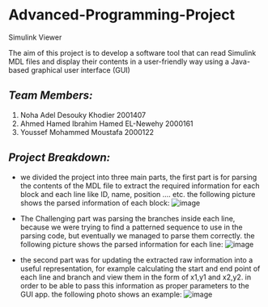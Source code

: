 # Advanced-Programming-Project
Simulink Viewer  

The aim of this project is to develop a software tool that can read Simulink MDL files 
and display their contents in a user-friendly way using a Java-based graphical user 
interface (GUI) 
## *Team Members:* 
1) Noha Adel Desouky Khodier 2001407
2) Ahmed Hamed Ibrahim Hamed EL-Newehy 2000161
3) Youssef Mohammed Moustafa 2000122

## *Project Breakdown:* 
- we divided the project into three main parts, the first part is for parsing the contents of the MDL file to extract the required information for each block and each line like ID, name, position .... etc. the following picture shows the parsed information of each block: 
![image](https://github.com/Noha-A-Kh/Advanced-Programming-Project/assets/125829152/29046c3a-8683-4823-87ef-fdc2a4a6c789)

- The Challenging part was parsing the branches inside each line, because we were trying to find a patterned sequence to use in the parsing code, but eventually we managed to parse them correctly. the following picture shows the parsed information for each line:
![image](https://github.com/Noha-A-Kh/Advanced-Programming-Project/assets/125829152/f8dddd2d-7b46-4b2c-be10-e4716bd799db)  

- the second part was for updating the extracted raw information into a useful representation, for example calculating the start and end point of each line and branch and view them in the form of x1,y1 and x2,y2. in order to be able to pass this information as proper parameters to the GUI app. the following photo shows an example: 
![image](https://github.com/Noha-A-Kh/Advanced-Programming-Project/assets/125829152/600e8a46-ae99-402d-a9ff-b857b1560ac9)  





